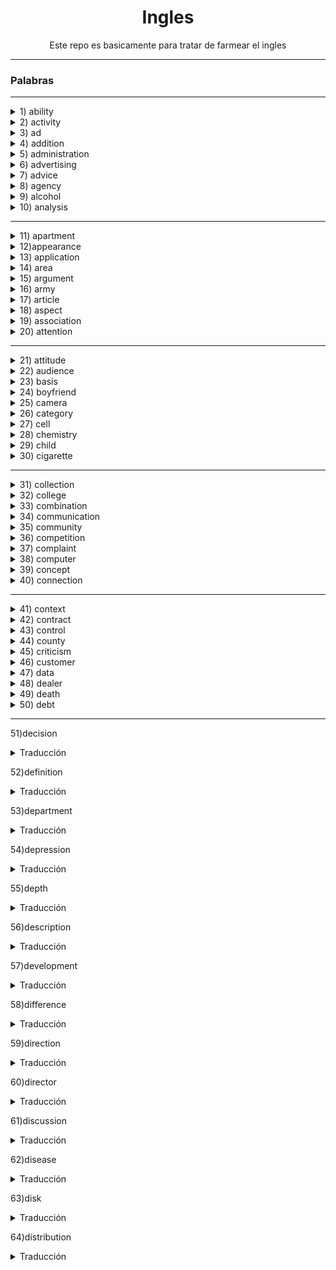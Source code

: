 
<div align="center"> 

# Ingles

Este repo es basicamente para tratar de farmear el ingles


---
</div>



### Palabras

---

<details><summary>1) ability</summary>habilidad</details>

<details><summary>2) activity</summary>actividad</details>

<details><summary>3) ad</summary>anuncio</details>

<details><summary>4) addition  </summary>suma</details>

<details><summary>5) administration</summary>administración</details>

<details><summary>6) advertising</summary>publicidad</details>

<details><summary>7) advice</summary>consejo</details>

<details><summary>8) agency</summary>agencia</details>

<details><summary>9) alcohol </summary>alcohol</details>

<details><summary>10) analysis </summary>análisis</details>

---

<details><summary>11) apartment </summary>apartamento</details>

<details><summary>12)appearance</summary>apariencia</details>

<details><summary>13) application</summary>solicitud</details>

<details><summary>14) area  </summary>área / zona</details>

<details><summary>15) argument</summary>argumento</details>

<details><summary>16) army </summary>ejército</details>

<details><summary>17) article</summary>artículo</details>

<details><summary>18) aspect</summary>aspecto</details>
  
<details><summary>19) association</summary>asociación</details>

<details><summary>20) attention</summary>atención</details>

---

<details><summary>21) attitude</summary>actitud</details>

<details><summary>22) audience</summary>audiencia</details>

<details><summary>23) basis</summary>base</details>

<details><summary>24) boyfriend</summary>novio</details>

<details><summary>25) camera</summary>cámara</details>

<details><summary>26) category</summary>categoría</details>

<details><summary>27) cell</summary>celda</details>

<details><summary>28) chemistry</summary>química</details>

<details><summary>29) child</summary>niño</details>

<details><summary>30) cigarette</summary>cigarro</details>

---

<details><summary>31) collection </summary>colección</details>

<details><summary>32) college</summary>colegio</details>

<details><summary>33) combination </summary>combinación</details>

<details><summary>34) communication  </summary>comunicación</details>

<details><summary>35) community</summary>comunidad</details>

<details><summary>36) competition</summary>competencia</details>

<details><summary>37) complaint</summary>queja</details>

<details><summary>38) computer</summary>computadora</details>

<details><summary>39) concept</summary>concepto</details>

<details><summary>40) connection</summary>conexión</details>

---

<details><summary>41) context</summary>contexto</details>

<details><summary>42) contract</summary>contrato</details>

<details><summary>43) control</summary>control</details>

<details><summary>44) county</summary>condado</details>

<details><summary>45) criticism</summary>crítica</details>

<details><summary>46) customer</summary>cliente</details>

<details><summary>47) data</summary>información</details>

<details><summary>48) dealer</summary>comerciante</details>

<details><summary>49) death</summary>muerte</details>

<details><summary>50) debt</summary>deuda</details>

---


51)decision  

<details><summary>Traducción</summary>decisión</details>



52)definition 

<details><summary>Traducción</summary>definición</details>



53)department  

<details><summary>Traducción</summary>departamento</details>



54)depression  

<details><summary>Traducción</summary>depresión</details>



55)depth 

<details><summary>Traducción</summary>profundidad</details>



56)description 

<details><summary>Traducción</summary>descripción</details>



57)development 

<details><summary>Traducción</summary>desarrollo</details>



58)difference  

<details><summary>Traducción</summary>diferencia</details>



59)direction  

<details><summary>Traducción</summary>dirección</details>



60)director  

<details><summary>Traducción</summary>director</details>



61)discussion  

<details><summary>Traducción</summary>discusión</details>



62)disease  

<details><summary>Traducción</summary>enfermedad</details>



63)disk  

<details><summary>Traducción</summary>disco</details>



64)distribution  

<details><summary>Traducción</summary>distribución</details>


